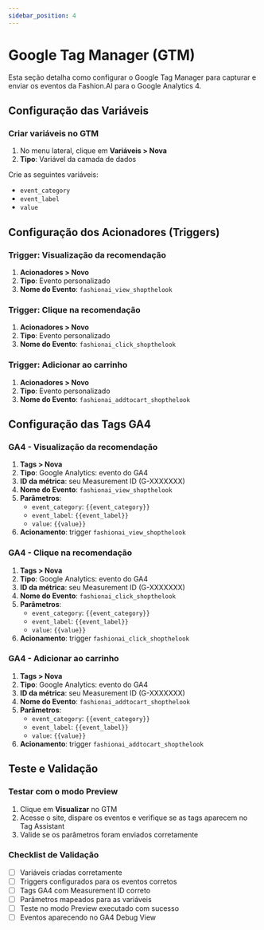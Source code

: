 ```yaml
---
sidebar_position: 4
---
```


# Google Tag Manager (GTM)

Esta seção detalha como configurar o Google Tag Manager para capturar e enviar os eventos da Fashion.AI para o Google Analytics 4.

## Configuração das Variáveis

### Criar variáveis no GTM

1. No menu lateral, clique em **Variáveis > Nova**
2. **Tipo**: Variável da camada de dados

Crie as seguintes variáveis:
- `event_category`
- `event_label`
- `value`

## Configuração dos Acionadores (Triggers)

### Trigger: Visualização da recomendação

1. **Acionadores > Novo**
2. **Tipo**: Evento personalizado
3. **Nome do Evento**: `fashionai_view_shopthelook`

### Trigger: Clique na recomendação

1. **Acionadores > Novo**
2. **Tipo**: Evento personalizado
3. **Nome do Evento**: `fashionai_click_shopthelook`

### Trigger: Adicionar ao carrinho

1. **Acionadores > Novo**
2. **Tipo**: Evento personalizado
3. **Nome do Evento**: `fashionai_addtocart_shopthelook`

## Configuração das Tags GA4

### GA4 - Visualização da recomendação

1. **Tags > Nova**
2. **Tipo**: Google Analytics: evento do GA4
3. **ID da métrica**: seu Measurement ID (G-XXXXXXX)
4. **Nome do Evento**: `fashionai_view_shopthelook`
5. **Parâmetros**:
   - `event_category`: `{{event_category}}`
   - `event_label`: `{{event_label}}`
   - `value`: `{{value}}`
6. **Acionamento**: trigger `fashionai_view_shopthelook`

### GA4 - Clique na recomendação

1. **Tags > Nova**
2. **Tipo**: Google Analytics: evento do GA4
3. **ID da métrica**: seu Measurement ID (G-XXXXXXX)
4. **Nome do Evento**: `fashionai_click_shopthelook`
5. **Parâmetros**:
   - `event_category`: `{{event_category}}`
   - `event_label`: `{{event_label}}`
   - `value`: `{{value}}`
6. **Acionamento**: trigger `fashionai_click_shopthelook`

### GA4 - Adicionar ao carrinho

1. **Tags > Nova**
2. **Tipo**: Google Analytics: evento do GA4
3. **ID da métrica**: seu Measurement ID (G-XXXXXXX)
4. **Nome do Evento**: `fashionai_addtocart_shopthelook`
5. **Parâmetros**:
   - `event_category`: `{{event_category}}`
   - `event_label`: `{{event_label}}`
   - `value`: `{{value}}`
6. **Acionamento**: trigger `fashionai_addtocart_shopthelook`

## Teste e Validação

### Testar com o modo Preview

1. Clique em **Visualizar** no GTM
2. Acesse o site, dispare os eventos e verifique se as tags aparecem no Tag Assistant
3. Valide se os parâmetros foram enviados corretamente

### Checklist de Validação

- [ ] Variáveis criadas corretamente
- [ ] Triggers configurados para os eventos corretos
- [ ] Tags GA4 com Measurement ID correto
- [ ] Parâmetros mapeados para as variáveis
- [ ] Teste no modo Preview executado com sucesso
- [ ] Eventos aparecendo no GA4 Debug View